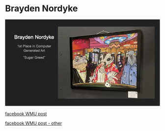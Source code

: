 # Brayden Nordyke

![BraydenNordyke-SugarGreed](./docs/images/BraydenNordyke-SugarGreed.jpeg)

[facebook WMU post](https://www.facebook.com/wmucsd/photos/pcb.3942237805852667/3942229975853450) 

[facebook WMU post - other](https://www.facebook.com/wmucsd/photos/pcb.3942237805852667/3942230085853439)
